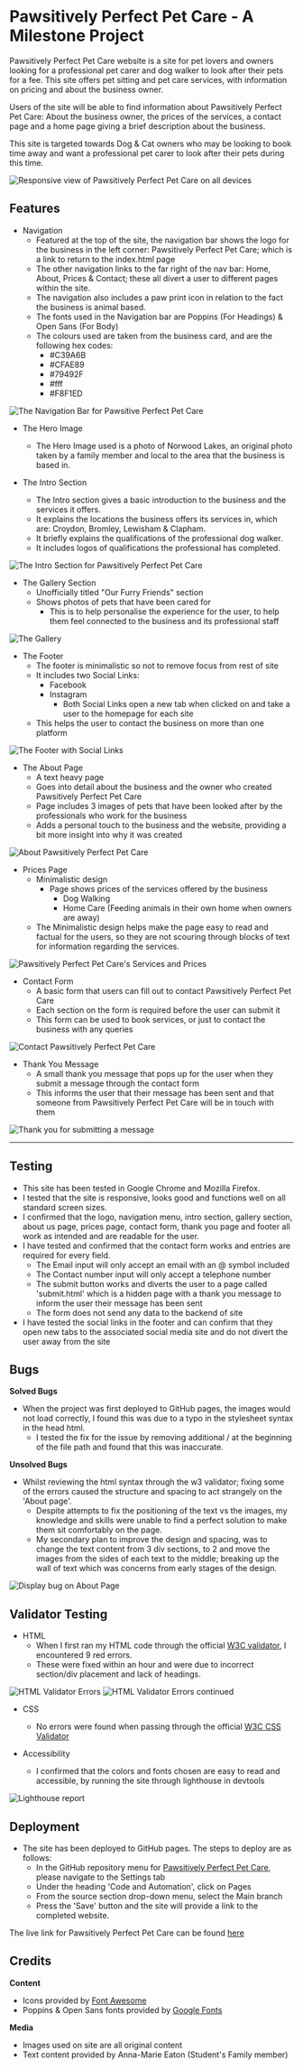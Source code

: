 # Pawsitively Perfect Pet Care - A Milestone Project

Pawsitively Perfect Pet Care website is a site for pet lovers and owners looking for a professional pet carer and dog walker to look after their pets for a fee. This site offers pet sitting and pet care services, with information on pricing and about the business owner.

Users of the site will be able to find information about Pawsitively Perfect Pet Care: About the business owner, the prices of the services, a contact page and a home page giving a brief description about the business.

This site is targeted towards Dog & Cat owners who may be looking to book time away and want a professional pet carer to look after their pets during this time.

![Responsive view of Pawsitively Perfect Pet Care on all devices](https://raw.githubusercontent.com/LunieLu/PawsPerfect/main/docs/Responsive.PNG "Pawsitively Perfect Pet Care")

## Features ##

- Navigation
    - Featured at the top of the site, the navigation bar shows the logo for the business in the left corner: Pawsitively Perfect Pet Care; which is a link to return to the index.html page
    - The other navigation links to the far right of the nav bar: Home, About, Prices & Contact; these all divert a user to different pages within the site.
    - The navigation also includes a paw print icon in relation to the fact the business is animal based.
    - The fonts used in the Navigation bar are Poppins (For Headings) & Open Sans (For Body)
    - The colours used are taken from the business card, and are the following hex codes:
        - #C39A6B
        - #CFAE89
        - #79492F
        - #fff
        - #F8F1ED

![The Navigation Bar for Pawsitive Perfect Pet Care](https://raw.githubusercontent.com/LunieLu/PawsPerfect/main/docs/navigation.PNG "Navigation")

- The Hero Image
    - The Hero Image used is a photo of Norwood Lakes, an original photo taken by a family member and local to the area that the business is based in.

- The Intro Section
    - The Intro section gives a basic introduction to the business and the services it offers.
    - It explains the locations the business offers its services in, which are: Croydon, Bromley, Lewisham & Clapham.
    - It briefly explains the qualifications of the professional dog walker.
    - It includes logos of qualifications the professional has completed.

![The Intro Section for Pawsitively Perfect Pet Care](https://raw.githubusercontent.com/LunieLu/PawsPerfect/main/docs/intro.PNG "Introduction")

- The Gallery Section
    - Unofficially titled "Our Furry Friends" section
    - Shows photos of pets that have been cared for
        - This is to help personalise the experience for the user, to help them feel connected to the business and its professional staff

![The Gallery](https://raw.githubusercontent.com/LunieLu/PawsPerfect/main/docs/gallery.PNG "Gallery")

- The Footer
    - The footer is minimalistic so not to remove focus from rest of site
    - It includes two Social Links:
        - Facebook
        - Instagram
            - Both Social Links open a new tab when clicked on and take a user to the homepage for each site
    - This helps the user to contact the business on more than one platform

![The Footer with Social Links](https://raw.githubusercontent.com/LunieLu/PawsPerfect/main/docs/footer.PNG "Footer")

- The About Page
    - A text heavy page
    - Goes into detail about the business and the owner who created Pawsitively Perfect Pet Care
    - Page includes 3 images of pets that have been looked after by the professionals who work for the business
    - Adds a personal touch to the business and the website, providing a bit more insight into why it was created

![About Pawsitively Perfect Pet Care](https://raw.githubusercontent.com/LunieLu/PawsPerfect/main/docs/aboutpaws.PNG "About Page")

- Prices Page
    - Minimalistic design
        - Page shows prices of the services offered by the business
            - Dog Walking
            - Home Care (Feeding animals in their own home when owners are away)
    - The Minimalistic design helps make the page easy to read and factual for the users, so they are not scouring through blocks of text for information regarding the services.

![Pawsitively Perfect Pet Care's Services and Prices](https://raw.githubusercontent.com/LunieLu/PawsPerfect/main/docs/Prices.PNG "Prices Page")

- Contact Form
    - A basic form that users can fill out to contact Pawsitively Perfect Pet Care
    - Each section on the form is required before the user can submit it
    - This form can be used to book services, or just to contact the business with any queries

![Contact Pawsitively Perfect Pet Care](https://raw.githubusercontent.com/LunieLu/PawsPerfect/main/docs/Contactform.PNG "Contact Form")

- Thank You Message
    - A small thank you message that pops up for the user when they submit a message through the contact form
    - This informs the user that their message has been sent and that someone from Pawsitively Perfect Pet Care will be in touch with them

![Thank you for submitting a message](https://raw.githubusercontent.com/LunieLu/PawsPerfect/main/docs/thankyou.PNG "Thank you message")

---

## Testing ##

- This site has been tested in Google Chrome and Mozilla Firefox.
- I tested that the site is responsive, looks good and functions well on all standard screen sizes.
- I confirmed that the logo, navigation menu, intro section, gallery section, about us page, prices page, contact form, thank you page and footer all work as intended and are readable for the user.
- I have tested and confirmed that the contact form works and entries are required for every field.
    - The Email input will only accept an email with an @ symbol included
    - The Contact number input will only accept a telephone number
    - The submit button works and diverts the user to a page called 'submit.html' which is a hidden page with a thank you message to inform the user their message has been sent
    - The form does not send any data to the backend of site
- I have tested the social links in the footer and can confirm that they open new tabs to the associated social media site and do not divert the user away from the site

## Bugs ##

**Solved Bugs**

- When the project was first deployed to GitHub pages, the images would not load correctly, I found this was due to a typo in the stylesheet syntax in the head html.
    - I tested the fix for the issue by removing additional / at the beginning of the file path and found that this was inaccurate.

**Unsolved Bugs**

- Whilst reviewing the html syntax through the w3 validator; fixing some of the errors caused the structure and spacing to act strangely on the 'About page'.
    - Despite attempts to fix the positioning of the text vs the images, my knowledge and skills were unable to find a perfect solution to make them sit comfortably on the page.
    - My secondary plan to improve the design and spacing, was to change the text content from 3 div sections, to 2 and move the images from the sides of each text to the middle; breaking up the wall of text which was concerns from early stages of the design.

![Display bug on About Page](https://raw.githubusercontent.com/LunieLu/PawsPerfect/main/docs/aboutpagebug.PNG "Display issues on About Page")

## Validator Testing ##

- HTML
    - When I first ran my HTML code through the official <a href="https://validator.w3.org/#validate_by_input">W3C validator</a>, I encountered 9 red errors.
    - These were fixed within an hour and were due to incorrect section/div placement and lack of headings.

![HTML Validator Errors](https://raw.githubusercontent.com/LunieLu/PawsPerfect/main/docs/ErrorsValidatorHTML.PNG "HTML Errors 1")
![HTML Validator Errors continued](https://raw.githubusercontent.com/LunieLu/PawsPerfect/main/docs/ErrorsValidatorHTML2.PNG "HTML Errors 2")

- CSS
    - No errors were found when passing through the official <a href="https://jigsaw.w3.org/css-validator/#validate_by_input">W3C CSS Validator</a>

- Accessibility
    - I confirmed that the colors and fonts chosen are easy to read and accessible, by running the site through lighthouse in devtools

![Lighthouse report](https://raw.githubusercontent.com/LunieLu/PawsPerfect/main/docs/Lighthouse.PNG "Lighthouse Report")

## Deployment ##

- The site has been deployed to GitHub pages. The steps to deploy are as follows:
    - In the GitHub repository menu for <a href="https://github.com/LunieLu/PawsPerfect">Pawsitively Perfect Pet Care</a>, please navigate to the Settings tab
    - Under the heading 'Code and Automation', click on Pages
    - From the source section drop-down menu, select the Main branch
    - Press the 'Save' button and the site will provide a link to the completed website.

The live link for Pawsitively Perfect Pet Care can be found <a href="https://lunielu.github.io/PawsPerfect/index.html">here</a>


## Credits ##
 
 **Content**
- Icons provided by <a href="https://fontawesome.com/">Font Awesome</a>
- Poppins & Open Sans fonts provided by <a href="https://fonts.google.com/">Google Fonts</a>

 **Media**
- Images used on site are all original content
- Text content provided by Anna-Marie Eaton (Student's Family member)
